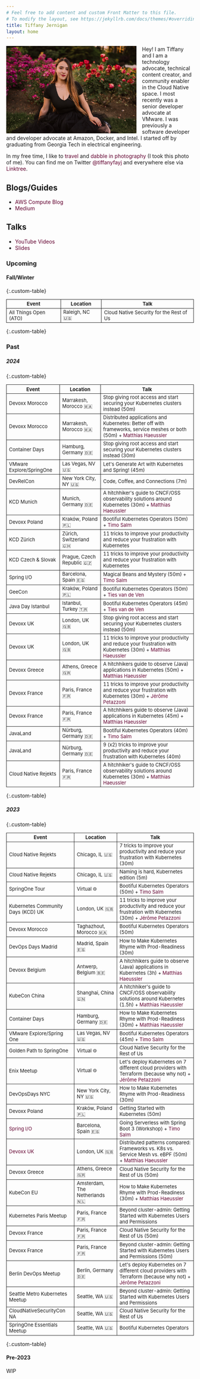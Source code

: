 ```yaml
---
# Feel free to add content and custom Front Matter to this file.
# To modify the layout, see https://jekyllrb.com/docs/themes/#overriding-theme-defaults
title: Tiffany Jernigan
layout: home
---
```


<style>
.custom-table, th, td {
	border: 1px solid;
    font-size: 13px
}
/* tr:nth-child(odd) {background-color: #F3F6F4;} */
</style>

<style>
a:link {
  color: #630330;
  background-color: transparent;
  text-decoration: none;
}

a:visited {
  color: #900C3F;
  background-color: transparent;
  text-decoration: none;
}

a:hover {
  color: #6E0456;
  background-color: transparent;
  text-decoration: underline;
}

a:active {
  color: #630330;
  background-color: transparent;
  text-decoration: underline;
}
</style>

<img src="assets/img/tiffany.jpg" style="width:350px;float:left;margin-right:15px">
Hey! I am Tiffany and I am a technology advocate, technical content creator, and community enabler in the Cloud Native space. I most recently was a senior developer advocate at VMware. I was previously a software developer and developer advocate at Amazon, Docker, and Intel. I started off by graduating from Georgia Tech in electrical engineering. 

In my free time, I like to [travel](https://instagram.com/_tiffanyfay_) and [dabble in photography](https://instagram.com/tiffanyfayj) (I took this photo of me). You can find me on Twitter [@tiffanyfayj](https://www.twitter.com/tiffanyfayj) and everywhere else via [Linktree](https://linktr.ee/tiffanyfay).

## Blogs/Guides
* [AWS Compute Blog](https://aws.amazon.com/blogs/compute/author/tfj/)
* [Medium](https://medium.com/@tiffanyfay)

## Talks
* [YouTube Videos](https://www.youtube.com/@tiffanyfay)
* [Slides](https://speakerdeck.com/tiffanyfay)

### Upcoming
<!-- #### Spring/Summer

{:.custom-table}

| Event | Location | Talk |
| -------- | -------- | -------- |

{:.custom-table} -->

#### Fall/Winter

{:.custom-table}

| Event | Location | Talk |
| -------- | -------- | -------- |
All Things Open (ATO) | Raleigh, NC 🇺🇸 | Cloud Native Security for the Rest of Us
{:.custom-table}

### Past

##### 2024

{:.custom-table}

| Event | Location | Talk |
| -------- | -------- | -------- |
Devoxx Morocco | Marrakesh, Morocco 🇲🇦 | Stop giving root access and start securing your Kubernetes clusters instead (50m)
Devoxx Morocco | Marrakesh, Morocco 🇲🇦 | Distributed applications and Kubernetes: Better off with frameworks, service meshes or both (50m)  + [Matthias Haeussler](https://www.linkedin.com/in/matthiashaeussler/)
Container Days | Hamburg, Germany 🇩🇪 | Stop giving root access and start securing your Kubernetes clusters instead (30m)
VMware Explore/SpringOne | Las Vegas, NV 🇺🇸 | Let's Generate Art with Kubernetes and Spring! (45m)
DevRelCon | New York City, NY 🇺🇸 | Code, Coffee, and Connections (7m)
KCD Munich | Munich, Germany 🇩🇪 | A hitchhiker's guide to CNCF/OSS observability solutions around Kubernetes (30m) + [Matthias Haeussler](https://www.linkedin.com/in/matthiashaeussler/)
Devoxx Poland | Kraków, Poland 🇵🇱 | Bootiful Kubernetes Operators (50m) + [Timo Salm](https://timosalm.github.io)
KCD Zürich | Zürich, Switzerland 🇨🇭 | 11 tricks to improve your productivity and reduce your frustration with Kubernetes
KCD Czech & Slovak | Prague, Czech Republic 🇨🇿 | 11 tricks to improve your productivity and reduce your frustration with Kubernetes
Spring I/O | Barcelona, Spain 🇪🇸 | Magical Beans and Mystery (50m) + [Timo Salm](https://timosalm.github.io)
GeeCon | Kraków, Poland 🇵🇱 | Bootiful Kubernetes Operators (50m) + [Ties van de Ven](https://www.tiesvandeven.nl)
Java Day Istanbul | Istanbul, Turkey 🇹🇷 | Bootiful Kubernetes Operators (45m) + [Ties van de Ven](https://www.tiesvandeven.nl)
Devoxx UK | London, UK 🇬🇧 | Stop giving root access and start securing your Kubernetes clusters instead (50m)
Devoxx UK | London, UK 🇬🇧 | 11 tricks to improve your productivity and reduce your frustration with Kubernetes (30m) + [Matthias Haeussler](https://www.linkedin.com/in/matthiashaeussler/)
Devoxx Greece | Athens, Greece 🇬🇷 | A hitchhikers guide to observe (Java) applications in Kubernetes (50m) + [Matthias Haeussler](https://www.linkedin.com/in/matthiashaeussler/)
Devoxx France | Paris, France 🇫🇷 | 11 tricks to improve your productivity and reduce your frustration with Kubernetes (30m) + [Jérôme Petazzoni](https://hachyderm.io/@jpetazzo)
Devoxx France | Paris, France 🇫🇷 | A hitchhikers guide to observe (Java) applications in Kubernetes (45m) + [Matthias Haeussler](https://www.linkedin.com/in/matthiashaeussler/)
JavaLand | Nürburg, Germany 🇩🇪 | Bootiful Kubernetes Operators (40m) + [Timo Salm](https://timosalm.github.io)
JavaLand | Nürburg, Germany 🇩🇪 | 9 (x2) tricks to improve your productivity and reduce your frustration with Kubernetes (40m)
Cloud Native Rejekts | Paris, France 🇫🇷 | A hitchhiker's guide to CNCF/OSS observability solutions around Kubernetes (30m) + [Matthias Haeussler](https://www.linkedin.com/in/matthiashaeussler/)
{:.custom-table}

##### 2023


{:.custom-table}

| Event | Location | Talk |
| -------- |-------- | -------- |
| Cloud Native Rejekts | Chicago, IL 🇺🇸 | 7 tricks to improve your productivity and reduce your frustration with Kubernetes (30m)
| Cloud Native Rejekts | Chicago, IL 🇺🇸 | Naming is hard, Kubernetes edition (5m)
| SpringOne Tour | Virtual 🌐 | Bootiful Kubernetes Operators (50m) + [Timo Salm](https://timosalm.github.io)
| Kubernetes Community Days (KCD) UK | London, UK 🇬🇧 | 11 tricks to improve your productivity and reduce your frustration with Kubernetes (30m) + [Jérôme Petazzoni](https://hachyderm.io/@jpetazzo)
| Devoxx Morocco | Taghazhout, Morocco 🇲🇦 | Bootiful Kubernetes Operators (50m)
| DevOps Days Madrid | Madrid, Spain 🇪🇸 | How to Make Kubernetes Rhyme with Prod-Readiness (30m)
| Devoxx Belgium | Antwerp, Belgium 🇧🇪 | A hitchhikers guide to observe (Java) applications in Kubernetes (3h) + [Matthias Haeussler](https://www.linkedin.com/in/matthiashaeussler/)
| KubeCon China | Shanghai, China 🇨🇳 | A hitchhiker's guide to CNCF/OSS observability solutions around Kubernetes (1.5h) + [Matthias Haeussler](https://www.linkedin.com/in/matthiashaeussler/)
| Container Days | Hamburg, Germany 🇩🇪 | How to Make Kubernetes Rhyme with Prod-Readiness (30m) + [Matthias Haeussler](https://www.linkedin.com/in/matthiashaeussler/)
| VMware Explore/Spring One | Las Vegas, NV 🇺🇸 | Bootiful Kubernetes Operators (45m) + [Timo Salm](https://timosalm.github.io)
| Golden Path to SpringOne | Virtual 🌐 | Cloud Native Security for the Rest of Us
| Enix Meetup | Virtual 🌐 | Let's deploy Kubernetes on 7 different cloud providers with Terraform (because why not) + [Jérôme Petazzoni](https://hachyderm.io/@jpetazzo)
| DevOpsDays NYC | New York City, NY 🇺🇸 | How to Make Kubernetes Rhyme with Prod-Readiness (30m)
| Devoxx Poland | Kraków, Poland 🇵🇱 | Getting Started with Kubernetes (50m)
| [Spring I/O](https://2023.springio.net/sessions/going-serverless-with-spring-boot-3-workshop/) | Barcelona, Spain 🇪🇸 | Going Serverless with Spring Boot 3 (Workshop) + [Timo Salm](https://timosalm.github.io)
| [Devoxx UK](https://www.devoxx.co.uk/talk/?id=3866) | London, UK 🇬🇧 | Distributed patterns compared: Frameworks vs. K8s vs. Service Mesh vs. eBPF (50m)  + [Matthias Haeussler](https://www.linkedin.com/in/matthiashaeussler/)
| Devoxx Greece | Athens, Greece 🇬🇷 | Cloud Native Security for the Rest of Us (50m)
| KubeCon EU | Amsterdam, The Netherlands 🇳🇱 | How to Make Kubernetes Rhyme with Prod-Readiness (30m) + [Matthias Haeussler](https://www.linkedin.com/in/matthiashaeussler/)
| Kubernetes Paris Meetup | Paris, France 🇫🇷 | Beyond cluster-admin: Getting Started with Kubernetes Users and Permissions
| Devoxx France | Paris, France 🇫🇷 | Cloud Native Security for the Rest of Us (50m)
| Devoxx France | Paris, France 🇫🇷 | Beyond cluster-admin: Getting Started with Kubernetes Users and Permissions (50m)
| Berlin DevOps Meetup | Berlin, Germany 🇩🇪 | Let's deploy Kubernetes on 7 different cloud providers with Terraform (because why not) + [Jérôme Petazzoni](https://hachyderm.io/@jpetazzo)
| Seattle Metro Kubernetes Meetup | Seattle, WA 🇺🇸 | Beyond cluster-admin: Getting Started with Kubernetes Users and Permissions
| CloudNativeSecurityCon NA | Seattle, WA 🇺🇸 | Cloud Native Security for the Rest of Us
| SpringOne Essentials Meetup | Seattle, WA 🇺🇸 | Bootiful Kubernetes Operators
{:.custom-table}

#### Pre-2023
WIP